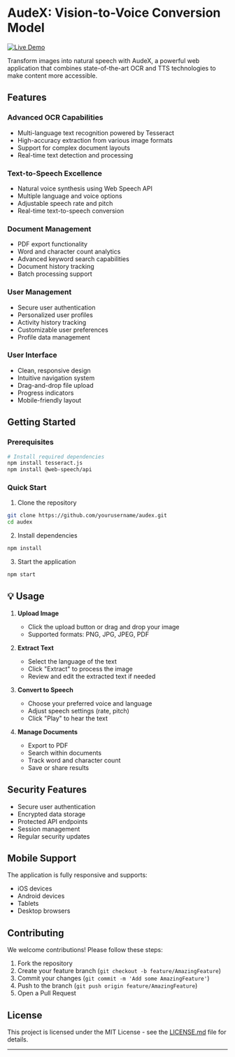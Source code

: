 #  AudeX: Vision-to-Voice Conversion Model

[![Live Demo](https://img.shields.io/badge/Live%20Demo-Visit%20Website-brightgreen.svg)](https://aumkeshchaudhary.github.io/AudeX_web/)

Transform images into natural speech with AudeX, a powerful web application that combines state-of-the-art OCR and TTS technologies to make content more accessible.

##  Features

###  Advanced OCR Capabilities
- Multi-language text recognition powered by Tesseract
- High-accuracy extraction from various image formats
- Support for complex document layouts
- Real-time text detection and processing

###  Text-to-Speech Excellence
- Natural voice synthesis using Web Speech API
- Multiple language and voice options
- Adjustable speech rate and pitch
- Real-time text-to-speech conversion

###  Document Management
- PDF export functionality
- Word and character count analytics
- Advanced keyword search capabilities
- Document history tracking
- Batch processing support

###  User Management
- Secure user authentication
- Personalized user profiles
- Activity history tracking
- Customizable user preferences
- Profile data management

###  User Interface
- Clean, responsive design
- Intuitive navigation system
- Drag-and-drop file upload
- Progress indicators
- Mobile-friendly layout

##  Getting Started

### Prerequisites
```bash
# Install required dependencies
npm install tesseract.js
npm install @web-speech/api
```

### Quick Start
1. Clone the repository
```bash
git clone https://github.com/yourusername/audex.git
cd audex
```

2. Install dependencies
```bash
npm install
```

3. Start the application
```bash
npm start
```

## 💡 Usage

1. **Upload Image**
   - Click the upload button or drag and drop your image
   - Supported formats: PNG, JPG, JPEG, PDF

2. **Extract Text**
   - Select the language of the text
   - Click "Extract" to process the image
   - Review and edit the extracted text if needed

3. **Convert to Speech**
   - Choose your preferred voice and language
   - Adjust speech settings (rate, pitch)
   - Click "Play" to hear the text

4. **Manage Documents**
   - Export to PDF
   - Search within documents
   - Track word and character count
   - Save or share results



##  Security Features

- Secure user authentication
- Encrypted data storage
- Protected API endpoints
- Session management
- Regular security updates

##  Mobile Support

The application is fully responsive and supports:
- iOS devices
- Android devices
- Tablets
- Desktop browsers

##  Contributing

We welcome contributions! Please follow these steps:

1. Fork the repository
2. Create your feature branch (`git checkout -b feature/AmazingFeature`)
3. Commit your changes (`git commit -m 'Add some AmazingFeature'`)
4. Push to the branch (`git push origin feature/AmazingFeature`)
5. Open a Pull Request


##  License

This project is licensed under the MIT License - see the [LICENSE.md](LICENSE.md) file for details.

---
